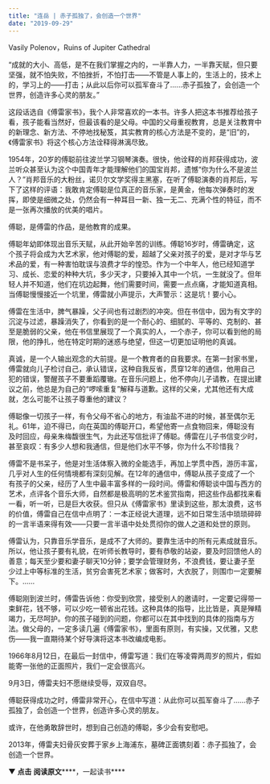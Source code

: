 ```yaml
---
title: "连岳 | 赤子孤独了，会创造一个世界"
date: "2019-09-29"
---
```


Vasily Polenov，Ruins of Jupiter Cathedral

“成就的大小、高低，是不在我们掌握之内的，一半靠人力，一半靠天赋，但只要坚强，就不怕失败，不怕挫折，不怕打击——不管是人事上的，生活上的，技术上的，学习上的——打击；从此以后你可以孤军奋斗了......赤子孤独了，会创造一个世界，创造许多心灵的朋友。”

这段话选自《傅雷家书》，我个人非常喜欢的一本书。许多人把这本书推荐给孩子看，孩子能看当然好，但最该看的是父母。中国的父母重视教育，总是关注教育中的新理念、新方法、不停地找秘笈，其实教育的核心方法是不变的，是“旧”的，《傅雷家书》将这个核心方法诠释得淋漓尽致。

1954年，20岁的傅聪前往波兰学习钢琴演奏。很快，他诠释的肖邦获得成功，波兰听众甚至认为这个中国青年才能理解他们的国宝肖邦，遗憾“你为什么不是波兰人？”肖邦音乐的大粉丝，诺贝尔文学奖得主黑塞，在听了傅聪演奏的肖邦后，写下了这样的评语：我敢肯定傅聪是位真正的音乐家，是黄金，他每次弹奏时的发挥，即使是细微之处，仍然会有一种耳目一新、独一无二、充满个性的特征，而不是一张再次播放的优美的唱片。

傅聪，是傅雷的作品，是他教育的成果。

傅聪年幼即体现出音乐天赋，从此开始辛苦的训练。傅聪16岁时，傅雷确定，这个孩子将会成为大艺术家，他对傅聪的爱，超越了父亲对孩子的爱，是对才华与艺术品的爱，有一种害怕耽误与浪费才华的惶恐。作为一个中年人，他已经知道学习、成长、恋爱的种种大坑，多少天才，只要掉入其中一个坑，一生就没了。但年轻人并不知道，他们在坑边起舞，他们需要时间，需要一点点痛，才能知道真相。当傅聪慢慢接近一个坑里，傅雷就小声提示，大声警示：这是坑！要小心。

傅雷在生活中，脾气暴躁，父子间也有过剧烈的冲突。但在书信中，因为有文字的沉淀与过滤，暴躁消失了，你看到的是一个耐心的、细腻的、平等的、克制的、甚至是脆弱的父亲，他在书信里展现了一个真实的人，一个赤子，你可以看到他的局限，他的挣扎，他在特定时期的迷惑与绝望，但这一切更加证明他的真诚。

真诚，是一个人输出观念的大前提。是一个教育者的自我要求。在第一封家书里，傅雷就向儿子检讨自己，承认错误，这种自我反省，贯穿12年的通信，他用自己犯的错误，警醒孩子不要重蹈覆辙。在音乐问题上，他不停向儿子请教，在提出建议之前，他总是为自己的“啰嗦重复”解释与道歉。这样的父亲，尤其他还有大成就，怎么可能不让孩子尊重他的建议？

傅聪像一切孩子一样，有令父母不省心的地方，有油盐不进的时候，甚至偶尔无礼。61年，迫不得已，向在英国的傅聪开口，希望他寄一点食物回来，傅聪没有及时回应，母亲朱梅馥很生气，为此还写信批评了傅聪。傅雷在儿子书信变少时，甚至哀叹：有多少人想和我通信，但是他们水平不够，你为什么不珍惜我？

傅雷不是书呆子，他是对生活体察入微的全能选手，再加上学贯中西，游历丰富，几乎对人生的任何情境都有深刻见解。在12年的通信中，傅聪从孩子变成了一个有孩子的父亲，经历了人生中最丰富多样的一段时间。傅雷和傅聪谈中国与西方的艺术，点评各个音乐大师，自然都是极高明的艺术鉴赏指南，把这些作品都找来看一看，听一听，已是巨大收获。但只从《傅雷家书》里读到这些，那太浪费，这书的价值，傅雷自己在信中点明了：一本正经说大道理，远不如日常生活中琐琐碎碎的一言半语来得有效——只要一言半语中处处贯彻你的做人之道和处世的原则。

傅雷认为，只靠音乐学音乐，是成不了大师的。要靠生活中的所有元素成就音乐。所以，他让孩子要有礼貌，在听师长教导时，要有恭敬的站姿，要及时回馈他人的善意；每天至少要和妻子聊天10分钟；要学会管理财务，不浪费钱，要让妻子至少过上中等标准的生活，贫穷会害死艺术家；做客时，大衣脱了，则围巾一定要解下。……

傅聪刚到波兰时，傅雷告诉他：你受到欣赏，接受别人的邀请时，一定要记得带一束鲜花，钱不够，可以少吃一顿省出花钱。这种具体的指导，比比皆是，真是殚精竭力，无尽呵护。你的孩子碰到的问题，你都可以在其中找到的具体的指南与方法。做父母的，一定多读几遍《傅雷家书》，里面有原则，有实操，又优雅，又悲伤——我一直期待某个好导演将这本书改编成电影。

1966年8月12日，在最后一封信中，傅雷写道：我们在等凌霄两周岁的照片，假如能寄一张他的正面照片，我们一定会很高兴。

9月3日，傅雷夫妇不愿继续受辱，双双自尽。

傅聪获得成功之时，傅雷非常开心，在信中写道：从此你可以孤军奋斗了……赤子孤独了，会创造一个世界，创造许多心灵的朋友。

或许，在他勇敢辞世时，想到自己创造的傅聪，多少会有安慰吧。

2013年，傅雷夫妇骨灰安葬于家乡上海浦东，墓碑正面镌刻着：赤子孤独了，会创造一个世界。

▼ **点击** ****阅读原文********，一起读书****
